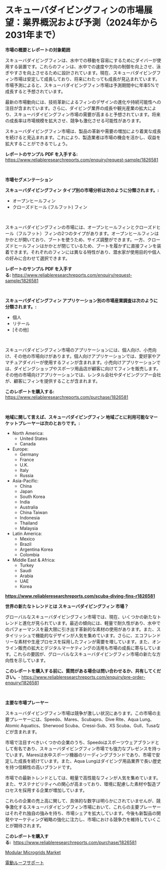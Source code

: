 <p><h1>スキューバダイビングフィンの市場展望：業界概況および予測（2024年から2031年まで）</h1></p><p><strong>市場の概要とレポートの対象範囲</strong></p>
<p><p>スキューバダイビングフィンは、水中での移動を容易にするためにダイバーが使用する装置です。これらのフィンは、水中での速度や方向の制御を向上させ、泳ぎやすさを向上させるために設計されています。現在、スキューバダイビングフィン市場は安定して成長しており、将来にわたっても成長が見込まれています。市場予測によると、スキューバダイビングフィン市場は予測期間中に年率5%で成長すると予想されています。</p><p>最新の市場動向には、技術革新によるフィンのデザインの進化や持続可能性への注目が含まれています。さらに、ダイビング業界の成長や観光産業の拡大により、スキューバダイビングフィン市場の需要が高まると予想されています。将来の成長率は市場規模を拡大させ、競争も激化させる可能性があります。</p><p>スキューバダイビングフィン市場は、製品の革新や需要の増加により着実な成長を続けると見込まれます。これにより、製造業者は市場の機会を活かし、収益を拡大することができるでしょう。</p></p>
<p><strong>レポートのサンプル PDF を入手する:</strong> <a href="https://www.reliableresearchreports.com/enquiry/request-sample/1826581">https://www.reliableresearchreports.com/enquiry/request-sample/1826581</a></p>
<p>&nbsp;</p>
<p><strong>市場セグメンテーション</strong></p>
<p><strong>スキューバダイビングフィン タイプ別の市場分析は次のように分類されます。:</strong></p>
<p><ul><li>オープンヒールフィン</li><li>クローズドヒール (フルフット) フィン</li></ul></p>
<p>&nbsp;</p>
<p><p>スキューバダイビングフィンの市場には、オープンヒールフィンとクローズドヒール（フルフット）フィンの2つのタイプがあります。オープンヒールフィンはかかとが開いており、ブートを使うため、サイズ調整ができます。一方、クローズドヒールフィンはかかとが閉じているため、ブートを履かずに直接フィンを装着できます。それぞれのフィンには異なる特性があり、潜水家が使用目的や個人の好みに合わせて選択できます。</p></p>
<p><strong>レポートのサンプル PDF を入手する:</strong>&nbsp;<a href="https://www.reliableresearchreports.com/enquiry/request-sample/1826581">https://www.reliableresearchreports.com/enquiry/request-sample/1826581</a></p>
<p>&nbsp;</p>
<p><strong> スキューバダイビングフィン アプリケーション別の市場産業調査は次のように分類されます。:</strong></p>
<p><ul><li>個人</li><li>リテール</li><li>[その他]</li></ul></p>
<p>&nbsp;</p>
<p><p>スキューバダイビングフィン市場のアプリケーションには、個人向け、小売向け、その他の市場向けがあります。個人向けアプリケーションでは、愛好家やアマチュアダイバーが使用するフィンが含まれます。小売向けアプリケーションでは、ダイビングショップやスポーツ用品店が顧客に向けてフィンを販売します。その他の市場向けアプリケーションでは、レンタル会社やダイビングツアー会社が、顧客にフィンを提供することが含まれます。</p></p>
<p><strong>このレポートを購入する:</strong>&nbsp; <a href="https://www.reliableresearchreports.com/purchase/1826581">https://www.reliableresearchreports.com/purchase/1826581</a></p>
<p>&nbsp;</p>
<p><strong>地域に関して言えば、スキューバダイビングフィン 地域ごとに利用可能なマーケットプレーヤーは次のとおりです。:</strong></p>
<p><ul>
    <li>
        North America:
        <ul>
            <li>United States</li>
            <li>Canada</li>
        </ul>
    </li>
    <li>
        Europe:
        <ul>
            <li>Germany</li>
            <li>France</li>
            <li>U.K.</li>
            <li>Italy</li>
            <li>Russia</li>
        </ul>
    </li>
    <li>
        Asia-Pacific:
        <ul>
            <li>China</li>
            <li>Japan</li>
            <li>South Korea</li>
            <li>India</li>
            <li>Australia</li>
            <li>China Taiwan</li>
            <li>Indonesia</li>
            <li>Thailand</li>
            <li>Malaysia</li>
        </ul>
    </li>
    <li>
        Latin America:
        <ul>
            <li>Mexico</li>
            <li>Brazil</li>
            <li>Argentina Korea</li>
            <li>Colombia</li>
        </ul>
    </li>
    <li>
        Middle East & Africa:
        <ul>
            <li>Turkey</li>
            <li>Saudi</li>
            <li>Arabia</li>
            <li>UAE</li>
            <li>Korea</li>
        </ul>
    </li>
    </ul></p>
<p><strong><a href="https://www.reliableresearchreports.com/scuba-diving-fins-r1826581">https://www.reliableresearchreports.com/scuba-diving-fins-r1826581</a></strong>&nbsp;</p>
<p><strong>世界の新たなトレンドとは スキューバダイビングフィン 市場？</strong></p>
<p><p>グローバルなスキューバダイビングフィン市場では、現在、いくつかの新たなトレンドと進化が見られています。最近の傾向には、軽量で耐久性があり、水中でのパフォーマンスを最大限に引き出す革新的な素材の使用があります。また、スタイリッシュで機能的なデザインが人気を集めています。さらに、エコフレンドリーな素材や生産プロセスを採用したフィンが需要を増しています。また、オンライン販売の拡大とデジタルマーケティングの活用も市場の成長に寄与しています。これらの要因が、グローバルなスキューバダイビングフィン市場の新たな方向性を示しています。</p></p>
<p><strong>このレポートを購入する前に、質問がある場合は問い合わせるか、共有してください。</strong>- <a href="https://www.reliableresearchreports.com/enquiry/pre-order-enquiry/1826581">https://www.reliableresearchreports.com/enquiry/pre-order-enquiry/1826581</a></p>
<p>&nbsp;</p>
<p><strong>主要な市場プレーヤー</strong></p>
<p><p>スキューバダイビングフィン市場は競争が激しい状況にあります。この市場の主要プレーヤーには、Speedo、Mares、Scubapro、Dive Rite、Aqua Lung、Atomic Aquatics、Sherwood Scuba、Cressi-Sub、XS Scuba、Gull、Tusaなどが含まれます。</p><p>市場で注目すべきいくつかの企業のうち、Speedoはスポーツウェアブランドとして有名であり、スキューバダイビングフィン市場でも強力なプレゼンスを持っています。Maresは水中スポーツ機器のリーディングブランドであり、市場で安定した成長を続けています。また、Aqua Lungはダイビング用品業界で長い歴史を持つ信頼性の高いブランドです。</p><p>市場での最新トレンドとしては、軽量で高性能なフィンが人気を集めています。また、サステナビリティへの関心が高まっており、環境に配慮した素材や製造プロセスを採用する企業が増加しています。</p><p>これらの企業の売上高に関して、具体的な数字は明らかにされていませんが、競争激化するスキューバダイビングフィン市場において、これらの主要プレーヤーはそれぞれ独自の強みを持ち、市場シェアを拡大しています。今後も新製品の開発やマーケティング戦略の強化に注力し、市場における競争力を維持していくことが期待されます。</p></p>
<p><strong>このレポートを購入する:</strong>&nbsp;&nbsp;<a href="https://www.reliableresearchreports.com/purchase/1826581">https://www.reliableresearchreports.com/purchase/1826581</a></p>
<p><p><a href="https://github.com/brenzgnarento/Market-Research-Report-List-2/blob/main/modular-microgrids-market.md">Modular Microgrids Market</a></p><p><a href="https://github.com/Sophiaard2003/Market-Research-Report-List-1/blob/main/600914032144.md">電動ルーフサポート</a></p></p>